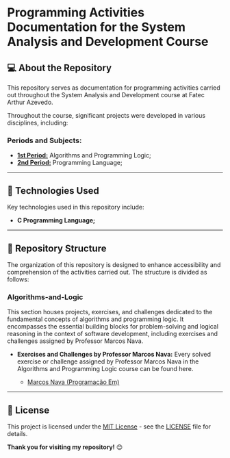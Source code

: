 # Programming Activities Documentation for the System Analysis and Development Course

## 💻 About the Repository
This repository serves as documentation for programming activities carried out throughout the System Analysis and Development course at Fatec Arthur Azevedo.

Throughout the course, significant projects were developed in various disciplines, including:

### Periods and Subjects:
- **[1st Period:](https://github.com/FernaandoJr/System-Analisys-and-Development/tree/main/1%C2%B0%20Semestre/Algoritmos%20e%20L%C3%B3gica%20de%20Programa%C3%A7%C3%A3o)** Algorithms and Programming Logic;
- **[2nd Period:](https://github.com/FernaandoJr/System-Analisys-and-Development/tree/main/2%C2%B0%20Semestre/Linguagem%20de%20Programa%C3%A7%C3%A3o/Aulas/Aula-01)** Programming Language;

<hr/>

## 🚀 Technologies Used
Key technologies used in this repository include:
- **C Programming Language;**
<hr/>

## 📂 Repository Structure

The organization of this repository is designed to enhance accessibility and comprehension of the activities carried out. The structure is divided as follows:

### Algorithms-and-Logic
This section houses projects, exercises, and challenges dedicated to the fundamental concepts of algorithms and programming logic. It encompasses the essential building blocks for problem-solving and logical reasoning in the context of software development, including exercises and challenges assigned by Professor Marcos Nava.

- **Exercises and Challenges by Professor Marcos Nava:**
  Every solved exercise or challenge assigned by Professor Marcos Nava in the Algorithms and Programming Logic course can be found here.

  - [Marcos Nava (Programação Em)](https://www.youtube.com/@programarem)

<hr/>

## 📄 License
This project is licensed under the [MIT License](LICENSE) - see the [LICENSE](LICENSE) file for details.

**Thank you for visiting my repository!** 😊
